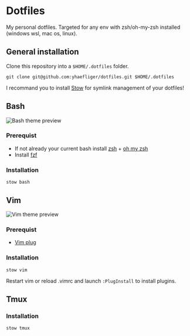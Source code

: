 # Dotfiles

My personal dotfiles. Targeted for any env with zsh/oh-my-zsh installed (windows wsl, mac os, linux).

## General installation

Clone this repository into a `$HOME/.dotfiles` folder.
```
git clone git@github.com:yhaefliger/dotfiles.git $HOME/.dotfiles
```
I recommand you to install [Stow](https://www.gnu.org/software/stow/manual/stow.html) for symlink management of your dotfiles!

## Bash
![Bash theme preview](https://yhaefliger.github.io/dotfiles/bash.png)

### Prerequist

- If not already your current bash install [zsh](https://github.com/ohmyzsh/ohmyzsh/wiki/Installing-ZSH) + [oh my zsh](https://ohmyz.sh/#install)
- Install [fzf](https://github.com/junegunn/fzf#installation)

### Installation
```
stow bash
```

## Vim
![Vim theme preview](https://yhaefliger.github.io/dotfiles/vim.png)
### Prerequist

- [Vim plug](https://github.com/junegunn/vim-plug#installation)

### Installation
```
stow vim
```
Restart vim or reload .vimrc and launch `:PlugInstall` to install plugins.

## Tmux

### Installation
```
stow tmux
```
